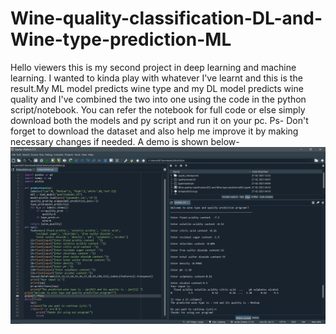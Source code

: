 # Wine-quality-classification-DL-and-Wine-type-prediction-ML
Hello viewers this is my second project in deep learning and machine learning.
I wanted to kinda play with whatever I've learnt and this is the result.My ML model predicts wine type and my DL model predicts wine quality and 
I've combined the two into one using the code in the python script/notebook.
You can refer the notebook for full code or else simply download both the models and py script and run it on your pc.
Ps- Don't forget to download the dataset and also help me improve it by making necessary changes if needed.
A demo is shown below-
![Screenshot](demo.png)
